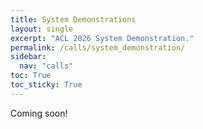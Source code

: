 ```yaml
---
title: System Demonstrations
layout: single
excerpt: "ACL 2026 System Demonstration."
permalink: /calls/system_demonstration/
sidebar:
  nav: "calls"
toc: True
toc_sticky: True
---
```


Coming soon!
